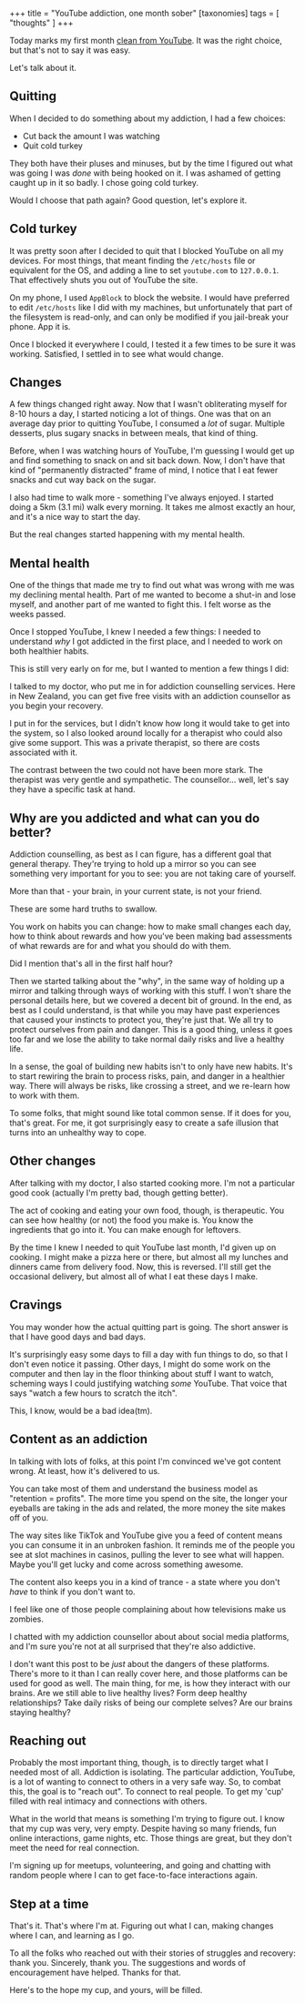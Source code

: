 +++
title = "YouTube addiction, one month sober"
[taxonomies]
tags = [ "thoughts" ]
+++

Today marks my first month [clean from YouTube](/youtube-addiction). It was the right choice, but that's not to say it was easy.

Let's talk about it.

## Quitting

When I decided to do something about my addiction, I had a few choices:

- Cut back the amount I was watching
- Quit cold turkey

They both have their pluses and minuses, but by the time I figured out what was going I was *done* with being hooked on it. I was ashamed of getting caught up in it so badly. I chose going cold turkey.

Would I choose that path again? Good question, let's explore it.

## Cold turkey

It was pretty soon after I decided to quit that I blocked YouTube on all my devices. For most things, that meant finding the `/etc/hosts` file or equivalent for the OS, and adding a line to set `youtube.com` to `127.0.0.1`. That effectively shuts you out of YouTube the site.

On my phone, I used `AppBlock` to block the website. I would have preferred to edit `/etc/hosts` like I did with my machines, but unfortunately that part of the filesystem is read-only, and can only be modified if you jail-break your phone. App it is.

Once I blocked it everywhere I could, I tested it a few times to be sure it was working. Satisfied, I settled in to see what would change.

## Changes

A few things changed right away. Now that I wasn't obliterating myself for 8-10 hours a day, I started noticing a lot of things. One was that on an average day prior to quitting YouTube, I consumed a *lot* of sugar. Multiple desserts, plus sugary snacks in between meals, that kind of thing.

Before, when I was watching hours of YouTube, I'm guessing I would get up and find something to snack on and sit back down. Now, I don't have that kind of "permanently distracted" frame of mind, I notice that I eat fewer snacks and cut way back on the sugar.

I also had time to walk more - something I've always enjoyed. I started doing a 5km (3.1 mi) walk every morning. It takes me almost exactly an hour, and it's a nice way to start the day.

But the real changes started happening with my mental health.

## Mental health

One of the things that made me try to find out what was wrong with me was my declining mental health. Part of me wanted to become a shut-in and lose myself, and another part of me wanted to fight this. I felt worse as the weeks passed.

Once I stopped YouTube, I knew I needed a few things: I needed to understand *why* I got addicted in the first place, and I needed to work on both healthier habits.

This is still very early on for me, but I wanted to mention a few things I did:

I talked to my doctor, who put me in for addiction counselling services. Here in New Zealand, you can get five free visits with an addiction counsellor as you begin your recovery.

I put in for the services, but I didn't know how long it would take to get into the system, so I also looked around locally for a therapist who could also give some support. This was a private therapist, so there are costs associated with it.

The contrast between the two could not have been more stark. The therapist was very gentle and sympathetic. The counsellor... well, let's say they have a specific task at hand.

## Why are you addicted and what can you do better?

Addiction counselling, as best as I can figure, has a different goal that general therapy. They're trying to hold up a mirror so you can see something very important for you to see: you are not taking care of yourself.

More than that - your brain, in your current state, is not your friend.

These are some hard truths to swallow.

You work on habits you can change: how to make small changes each day, how to think about rewards and how you've been making bad assessments of what rewards are for and what you should do with them.

Did I mention that's all in the first half hour?

Then we started talking about the "why", in the same way of holding up a mirror and talking through ways of working with this stuff. I won't share the personal details here, but we covered a decent bit of ground. In the end, as best as I could understand, is that while you may have past experiences that caused your instincts to protect you, they're just that. We all try to protect ourselves from pain and danger. This is a good thing, unless it goes too far and we lose the ability to take normal daily risks and live a healthy life.

In a sense, the goal of building new habits isn't to only have new habits. It's to start rewiring the brain to process risks, pain, and danger in a healthier way. There will always be risks, like crossing a street, and we re-learn how to work with them.

To some folks, that might sound like total common sense. If it does for you, that's great. For me, it got surprisingly easy to create a safe illusion that turns into an unhealthy way to cope.

## Other changes

After talking with my doctor, I also started cooking more. I'm not a particular good cook (actually I'm pretty bad, though getting better).

The act of cooking and eating your own food, though, is therapeutic. You can see how healthy (or not) the food you make is. You know the ingredients that go into it. You can make enough for leftovers.

By the time I knew I needed to quit YouTube last month, I'd given up on cooking. I might make a pizza here or there, but almost all my lunches and dinners came from delivery food. Now, this is reversed. I'll still get the occasional delivery, but almost all of what I eat these days I make.

## Cravings

You may wonder how the actual quitting part is going. The short answer is that I have good days and bad days.

It's surprisingly easy some days to fill a day with fun things to do, so that I don't even notice it passing. Other days, I might do some work on the computer and then lay in the floor thinking about stuff I want to watch, scheming ways I could justifying watching *some* YouTube. That voice that says "watch a few hours to scratch the itch".

This, I know, would be a bad idea(tm).

## Content as an addiction

In talking with lots of folks, at this point I'm convinced we've got content wrong. At least, how it's delivered to us.

You can take most of them and understand the business model as "retention = profits". The more time you spend on the site, the longer your eyeballs are taking in the ads and related, the more money the site makes off of you.

The way sites like TikTok and YouTube give you a feed of content means you can consume it in an unbroken fashion. It reminds me of the people you see at slot machines in casinos, pulling the lever to see what will happen. Maybe you'll get lucky and come across something awesome.

The content also keeps you in a kind of trance - a state where you don't *have* to think if you don't want to.

I feel like one of those people complaining about how televisions make us zombies.

I chatted with my addiction counsellor about about social media platforms, and I'm sure you're not at all surprised that they're also addictive.

I don't want this post to be *just* about the dangers of these platforms. There's more to it than I can really cover here, and those platforms can be used for good as well. The main thing, for me, is how they interact with our brains. Are we still able to live healthy lives? Form deep healthy relationships? Take daily risks of being our complete selves? Are our brains staying healthy?

## Reaching out

Probably the most important thing, though, is to directly target what I needed most of all. Addiction is isolating. The particular addiction, YouTube, is a lot of wanting to connect to others in a very safe way. So, to combat this, the goal is to "reach out". To connect to real people. To get my 'cup' filled with real intimacy and connections with others.

What in the world that means is something I'm trying to figure out. I know that my cup was very, very empty. Despite having so many friends, fun online interactions, game nights, etc. Those things are great, but they don't meet the need for real connection.

I'm signing up for meetups, volunteering, and going and chatting with random people where I can to get face-to-face interactions again.

## Step at a time

That's it. That's where I'm at. Figuring out what I can, making changes where I can, and learning as I go.

To all the folks who reached out with their stories of struggles and recovery: thank you. Sincerely, thank you. The suggestions and words of encouragement have helped. Thanks for that.

Here's to the hope my cup, and yours, will be filled.